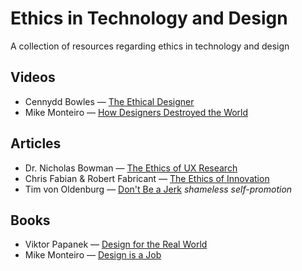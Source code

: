 Ethics in Technology and Design
======

A collection of resources regarding ethics in technology and design

## Videos

* Cennydd Bowles — [The Ethical Designer](https://www.youtube.com/watch?v=SB_GDF-mKTE)
* Mike Monteiro — [How Designers Destroyed the World](https://vimeo.com/68470326)

## Articles

* Dr. Nicholas Bowman — [The Ethics of UX Research](http://www.uxbooth.com/articles/ethics-ux-research/)
* Chris Fabian & Robert Fabricant — [The Ethics of Innovation](http://www.ssireview.org/blog/entry/the_ethics_of_innovation)
* Tim von Oldenburg — [Don't Be a Jerk](https://medium.com/@sweeneytimm/dont-be-a-jerk-dd37117c9412) *shameless self-promotion*

## Books

* Viktor Papanek — [Design for the Real World](www.amazon.co.uk/Design-Real-World-Ecology-Social/dp/0500273588)
* Mike Monteiro — [Design is a Job](http://www.abookapart.com/products/design-is-a-job)
